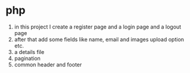 # php
1. in this project I create a register page and a login page and a logout page
2. after that add some fields like name, email and images upload option etc.
3. a details file 
4. pagination
5. common header and footer
